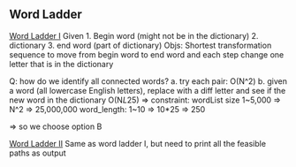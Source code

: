 ## Word Ladder
[Word Ladder I](https://leetcode.com/problems/word-ladder/submissions/ "BFS" )
Given 1. Begin word (might not be in the dictionary)
      2. dictionary
      3. end word (part of dictionary)
Objs: Shortest transformation sequence to move from begin word to end word
      and each step change one letter that is in the dictionary

Q: how do we identify all connected words?
 a. try each pair: O(N^2)
 b. given a word (all lowercase English letters), replace with a diff letter and
    see if the new word in the dictionary
    O(N*L*25)
 => constraint: wordList size 1~5,000 => N^2   => 25,000,000
                word_length: 1~10     => 10*25 => 250

=> so we choose option B

[Word Ladder II](https://leetcode.com/problems/word-ladder-ii/ "BFS")
Same as word ladder I, but need to print all the feasible paths as output
